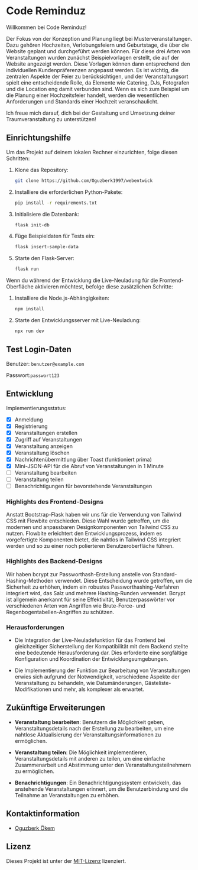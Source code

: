 # Code Reminduz

Willkommen bei Code Reminduz!

Der Fokus von der Konzeption und Planung liegt bei Musterveranstaltungen. Dazu gehören Hochzeiten, Verlobungsfeiern und Geburtstage, die über die Website geplant und durchgeführt werden können. Für diese drei Arten von Veranstaltungen wurden zunächst Beispielvorlagen erstellt, die auf der Website angezeigt werden. Diese Vorlagen können dann entsprechend den individuellen Kundenpräferenzen angepasst werden. Es ist wichtig, die zentralen Aspekte der Feier zu berücksichtigen, und der Veranstaltungsort spielt eine entscheidende Rolle, da Elemente wie Catering, DJs, Fotografen und die Location eng damit verbunden sind. Wenn es sich zum Beispiel um die Planung einer Hochzeitsfeier handelt, werden die wesentlichen Anforderungen und Standards einer Hochzeit veranschaulicht.

Ich freue mich darauf, dich bei der Gestaltung und Umsetzung deiner Traumveranstaltung zu unterstützen!

## Einrichtungshilfe

Um das Projekt auf deinem lokalen Rechner einzurichten, folge diesen Schritten:

1. Klone das Repository:

   ```bash
   git clone https://github.com/Oguzberk1997/webentwick
   ```

2. Installiere die erforderlichen Python-Pakete:

   ```bash
   pip install -r requirements.txt
   ```

3. Initialisiere die Datenbank:

   ```bash
   flask init-db
   ```

4. Füge Beispieldaten für Tests ein:

   ```bash
   flask insert-sample-data
   ```

5. Starte den Flask-Server:
   ```bash
   flask run
   ```

Wenn du während der Entwicklung die Live-Neuladung für die Frontend-Oberfläche aktivieren möchtest, befolge diese zusätzlichen Schritte:

1. Installiere die Node.js-Abhängigkeiten:

   ```bash
   npm install
   ```

2. Starte den Entwicklungsserver mit Live-Neuladung:
   ```bash
   npx run dev
   ```

## Test Login-Daten

Benutzer: `benutzer@example.com`

Passwort:`passwort123`

## Entwicklung

Implementierungsstatus:

- [x] Anmeldung
- [x] Registrierung
- [x] Veranstaltungen erstellen
- [x] Zugriff auf Veranstaltungen
- [x] Veranstaltung anzeigen
- [x] Veranstaltung löschen
- [x] Nachrichtenübermittlung über Toast (funktioniert prima)
- [x] Mini-JSON-API für die Abruf von Veranstaltungen in 1 Minute
- [ ] Veranstaltung bearbeiten
- [ ] Veranstaltung teilen
- [ ] Benachrichtigungen für bevorstehende Veranstaltungen

### Highlights des Frontend-Designs

Anstatt Bootstrap-Flask haben wir uns für die Verwendung von Tailwind CSS mit Flowbite entschieden. Diese Wahl wurde getroffen, um die modernen und anpassbaren Designkomponenten von Tailwind CSS zu nutzen. Flowbite erleichtert den Entwicklungsprozess, indem es vorgefertigte Komponenten bietet, die nahtlos in Tailwind CSS integriert werden und so zu einer noch polierteren Benutzeroberfläche führen.

### Highlights des Backend-Designs

Wir haben bcrypt zur Passworthash-Erstellung anstelle von Standard-Hashing-Methoden verwendet. Diese Entscheidung wurde getroffen, um die Sicherheit zu erhöhen, indem ein robustes Passworthashing-Verfahren integriert wird, das Salz und mehrere Hashing-Runden verwendet. Bcrypt ist allgemein anerkannt für seine Effektivität, Benutzerpasswörter vor verschiedenen Arten von Angriffen wie Brute-Force- und Regenbogentabellen-Angriffen zu schützen.

### Herausforderungen

- Die Integration der Live-Neuladefunktion für das Frontend bei gleichzeitiger Sicherstellung der Kompatibilität mit dem Backend stellte eine bedeutende Herausforderung dar. Dies erforderte eine sorgfältige Konfiguration und Koordination der Entwicklungsumgebungen.

- Die Implementierung der Funktion zur Bearbeitung von Veranstaltungen erwies sich aufgrund der Notwendigkeit, verschiedene Aspekte der Veranstaltung zu behandeln, wie Datumänderungen, Gästeliste-Modifikationen und mehr, als komplexer als erwartet.

## Zukünftige Erweiterungen

- **Veranstaltung bearbeiten**: Benutzern die Möglichkeit geben, Veranstaltungsdetails nach der Erstellung zu bearbeiten, um eine nahtlose Aktualisierung der Veranstaltungsinformationen zu ermöglichen.

- **Veranstaltung teilen**: Die Möglichkeit implementieren, Veranstaltungsdetails mit anderen zu teilen, um eine einfache Zusammenarbeit und Abstimmung unter den Veranstaltungsteilnehmern zu ermöglichen.

- **Benachrichtigungen**: Ein Benachrichtigungssystem entwickeln, das anstehende Veranstaltungen erinnert, um die Benutzerbindung und die Teilnahme an Veranstaltungen zu erhöhen.

## Kontaktinformation

- [Oguzberk Ökem](mailto:oguzberk-oekem@outlook.de)

## Lizenz

Dieses Projekt ist unter der [MIT-Lizenz](LICENSE) lizenziert.

